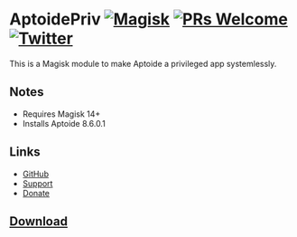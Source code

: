 # AptoidePriv [![Magisk](https://img.shields.io/badge/Magisk-14%2B-00B39B.svg?style=flat-square)](https://forum.xda-developers.com/apps/magisk/official-magisk-v7-universal-systemless-t3473445) [![PRs Welcome](https://img.shields.io/badge/PRs-welcome-brightgreen.svg?style=flat-square)](http://makeapullrequest.com) [![Twitter](https://img.shields.io/twitter/follow/thehappydinoa.svg?style=flat-square&label=Follow%20Me)](https://twitter.com/thehappydinoa)
This is a Magisk module to make Aptoide a privileged app systemlessly.

## Notes

- Requires Magisk 14+
- Installs Aptoide 8.6.0.1

## Links
* [GitHub](https://github.com/thehappydinoa/AptoidePriv/)
* [Support](https://github.com/thehappydinoa/AptoidePriv/issues)
* [Donate](https://github.com/thehappydinoa)

## [Download](https://github.com/thehappydinoa/AptoidePriv/releases/latest)
